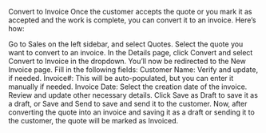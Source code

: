Convert to Invoice
Once the customer accepts the quote or you mark it as accepted and the work is complete, you can convert it to an invoice. Here’s how:

Go to Sales on the left sidebar, and select Quotes.
Select the quote you want to convert to an invoice.
In the Details page, click Convert and select Convert to Invoice in the dropdown.
You’ll now be redirected to the New Invoice page. Fill in the following fields:
Customer Name: Verify and update, if needed.
Invoice#: This will be auto-populated, but you can enter it manually if needed.
Invoice Date: Select the creation date of the invoice.
Review and update other necessary details.
Click Save as Draft to save it as a draft, or Save and Send to save and send it to the customer.
Now, after converting the quote into an invoice and saving it as a draft or sending it to the customer, the quote will be marked as Invoiced.
